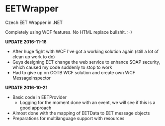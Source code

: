 # EETWrapper
Czech EET Wrapper in .NET

Completely using WCF features. No HTML replace bullshit. :-)

**UPDATE 2016-11-16**
- After huge fight with WCF I've got a working solution again (still a lot of clean up work to do)
- Guys designing EET change the web service to enhance SOAP security, which caused my code suddenly to stop to work
- Had to give up on OOTB WCF solution and create own WCF MessageInspector

**UPDATE 2016-10-21**
- Basic code in EETProvider
  - Logging for the moment done with an event, we will see if this is a good approach
- Almost done with the mapping of EETData to EET message objects
- Preparations for multilanguage support with resources
